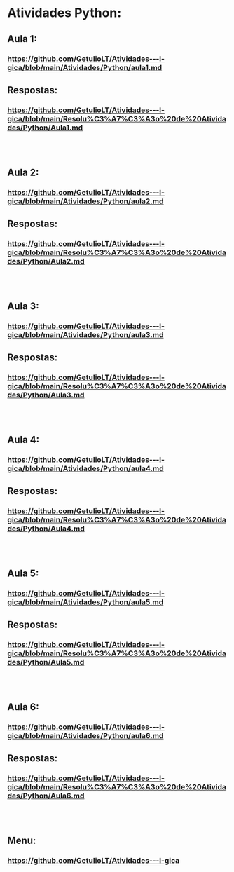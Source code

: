 # Atividades Python:

## Aula 1:
### https://github.com/GetulioLT/Atividades---l-gica/blob/main/Atividades/Python/aula1.md

## Respostas: <br>
### https://github.com/GetulioLT/Atividades---l-gica/blob/main/Resolu%C3%A7%C3%A3o%20de%20Atividades/Python/Aula1.md
<br><br>
## Aula 2:
### https://github.com/GetulioLT/Atividades---l-gica/blob/main/Atividades/Python/aula2.md

## Respostas: <br>
### https://github.com/GetulioLT/Atividades---l-gica/blob/main/Resolu%C3%A7%C3%A3o%20de%20Atividades/Python/Aula2.md
<br><br>

## Aula 3:
### https://github.com/GetulioLT/Atividades---l-gica/blob/main/Atividades/Python/aula3.md

## Respostas: <br>
### https://github.com/GetulioLT/Atividades---l-gica/blob/main/Resolu%C3%A7%C3%A3o%20de%20Atividades/Python/Aula3.md
<br><br>

## Aula 4:
### https://github.com/GetulioLT/Atividades---l-gica/blob/main/Atividades/Python/aula4.md

## Respostas: <br>
### https://github.com/GetulioLT/Atividades---l-gica/blob/main/Resolu%C3%A7%C3%A3o%20de%20Atividades/Python/Aula4.md
<br><br>

## Aula 5:
### https://github.com/GetulioLT/Atividades---l-gica/blob/main/Atividades/Python/aula5.md

## Respostas: <br>
### https://github.com/GetulioLT/Atividades---l-gica/blob/main/Resolu%C3%A7%C3%A3o%20de%20Atividades/Python/Aula5.md
<br><br>

## Aula 6:
### https://github.com/GetulioLT/Atividades---l-gica/blob/main/Atividades/Python/aula6.md

## Respostas: <br>
### https://github.com/GetulioLT/Atividades---l-gica/blob/main/Resolu%C3%A7%C3%A3o%20de%20Atividades/Python/Aula6.md
<br><br>

## Menu:
### https://github.com/GetulioLT/Atividades---l-gica